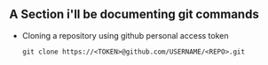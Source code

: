 ## A Section i'll be documenting git commands

 - Cloning a repository using github personal access token

   ```
   git clone https://<TOKEN>@github.com/USERNAME/<REPO>.git
   ```
